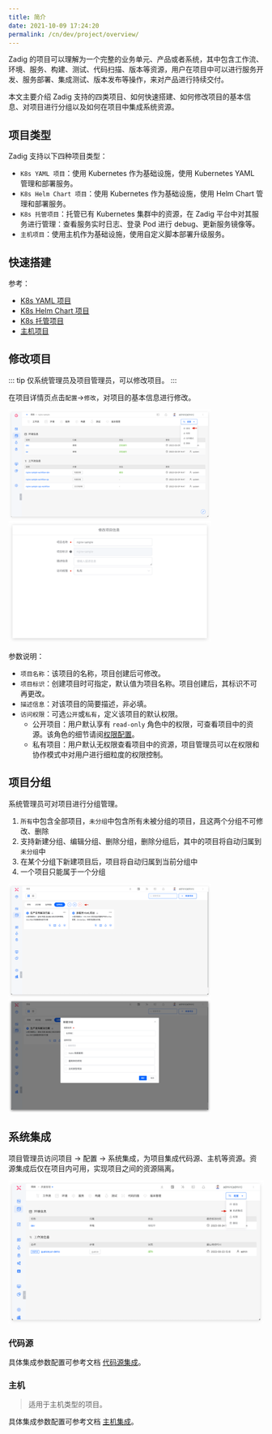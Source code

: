 ```yaml
---
title: 简介
date: 2021-10-09 17:24:20
permalink: /cn/dev/project/overview/
---
```


Zadig 的项目可以理解为一个完整的业务单元、产品或者系统，其中包含工作流、环境、服务、构建、测试、代码扫描、版本等资源，用户在项目中可以进行服务开发、服务部署、集成测试、版本发布等操作，来对产品进行持续交付。

本文主要介绍 Zadig 支持的四类项目、如何快速搭建、如何修改项目的基本信息、对项目进行分组以及如何在项目中集成系统资源。

## 项目类型

Zadig 支持以下四种项目类型：
- `K8s YAML 项目`：使用 Kubernetes 作为基础设施，使用 Kubernetes YAML 管理和部署服务。
- `K8s Helm Chart 项目`：使用 Kubernetes 作为基础设施，使用 Helm Chart 管理和部署服务。
- `K8s 托管项目`：托管已有 Kubernetes 集群中的资源，在 Zadig 平台中对其服务进行管理：查看服务实时日志、登录 Pod 进行 debug、更新服务镜像等。
- `主机项目`：使用主机作为基础设施，使用自定义脚本部署升级服务。

## 快速搭建

参考：

- [K8s YAML 项目](/dev/project/k8s-yaml/)
- [K8s Helm Chart 项目](/dev/project/helm-chart/)
- [K8s 托管项目](/dev/project/host-k8s-resources/)
- [主机项目](/dev/project/vm/)

## 修改项目

::: tip
仅系统管理员及项目管理员，可以修改项目。
:::

在项目详情页点击`配置`->`修改`，对项目的基本信息进行修改。

<img src="../../../_images/update_project_basic_info_1.png" width="400">
<img src="../../../_images/update_project_basic_info_2.png" width="400">

参数说明：
- `项目名称`：该项目的名称，项目创建后可修改。
- `项目标识`：创建项目时可指定，默认值为项目名称。项目创建后，其标识不可再更改。
- `描述信息`：对该项目的简要描述，非必填。
- `访问权限`：可选`公开`或`私有`，定义该项目的默认权限。
    - 公开项目：用户默认享有 `read-only` 角色中的权限，可查看项目中的资源。该角色的细节请阅[权限配置](/dev/project/permission/#权限配置)。
    - 私有项目：用户默认无权限查看项目中的资源，项目管理员可以在权限和协作模式中对用户进行细粒度的权限控制。

## 项目分组

系统管理员可对项目进行分组管理。

1. `所有`中包含全部项目，`未分组`中包含所有未被分组的项目，且这两个分组不可修改、删除
2. 支持新建分组、编辑分组、删除分组，删除分组后，其中的项目将自动归属到`未分组`中
3. 在某个分组下新建项目后，项目将自动归属到当前分组中
4. 一个项目只能属于一个分组

<img src="../../../_images/project_group_config.png" width="400">
<img src="../../../_images/project_group_config_1.png" width="400">

## 系统集成

项目管理员访问项目 -> 配置 -> 系统集成，为项目集成代码源、主机等资源。资源集成后仅在项目内可用，实现项目之间的资源隔离。

![系统集成](../../../_images/system_integration_in_project.png)

### 代码源

具体集成参数配置可参考文档 [代码源集成](/dev/settings/codehost/overview/)。

### 主机
> 适用于主机类型的项目。

具体集成参数配置可参考文档 [主机集成](/dev/settings/vm-management/#添加主机)。
